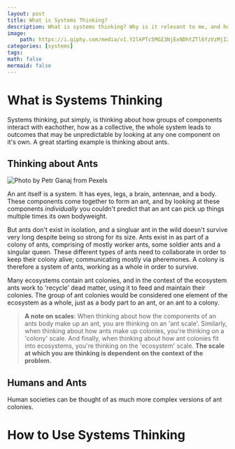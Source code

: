 ```yaml
---
layout: post
title: What is Systems Thinking?
description: What is systems thinking? Why is it relevant to me, and how can I use it?
image:
    path: https://i.giphy.com/media/v1.Y2lkPTc5MGI3NjExNDhtZTl6YzVzMjI2Z2Mwc2RqaGRkbzN1bjYybWFsNTNlbWN1ZG1paSZlcD12MV9pbnRlcm5hbF9naWZfYnlfaWQmY3Q9Zw/ylyUQmXDhE8y6fjVkI/giphy.gif
categories: [systems]
tags: 
math: false
mermaid: false
---
```


# What is Systems Thinking
Systems thinking, put simply, is thinking about how groups of components interact with eachother, how as a collective, the whole system leads to outcomes that may be unpredictable by looking at any one component on it's own. A great starting example is thinking about ants. 


## Thinking about Ants

![Photo by Petr Ganaj from Pexels](https://images.pexels.com/photos/20954385/pexels-photo-20954385/free-photo-of-close-up-of-an-ants-on-a-green-stalk.jpeg?auto=compress&cs=tinysrgb&w=1260&h=750&dpr=2)

An ant itself is a system. It has eyes, legs, a brain, antennae, and a body. These components come together to form an ant, and by looking at these components *individually* you couldn't predict that an ant can pick up things multiple times its own bodyweight. 

But ants don't exist in isolation, and a singluar ant in the wild doesn't survive very long despite being so strong for its size. Ants exist in as part of a colony of ants, comprising of mostly worker ants, some soldier ants and a singular queen. These different types of ants need to collaborate in order to keep their colony alive; communicating mostly via pheremones. A colony is therefore a system of ants, working as a whole in order to survive. 

Many ecosystems contain ant colonies, and in the context of the ecosystem ants work to 'recycle' dead matter, using it to feed and maintain their colonies. The group of ant colonies would be considered one element of the ecosystem as a whole, just as a body part to an ant, or an ant to a colony. 

> **A note on scales**: When thinking about how the components of an ants body make up an ant, you are thinking on an 'ant scale'. Similarly, when thinking about how ants make up colonies, you're thinking on a 'colony' scale. And finally, when thinking about how ant colonies fit into ecosystems, you're thinking on the 'ecosystem' scale. **The scale at which you are thinking is dependent on the context of the problem**. 

## Humans and Ants
Human societies can be thought of as much more complex versions of ant colonies. 


# How to Use Systems Thinking